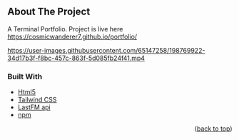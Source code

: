 ## About The Project
 A Terminal Portfolio. 
 Project is live here https://cosmicwanderer7.github.io/portfolio/


https://user-images.githubusercontent.com/65147258/198769922-34d17b3f-f8bc-457c-863f-5d085fb24f41.mp4

### Built With


* [Html5](https://developer.mozilla.org/en-US/docs/Web/HTML)
* [Tailwind CSS](https://tailwindcss.com/)
* [LastFM api](https://www.last.fm/api)
* [npm](https://www.npmjs.com/)


<p align="right">(<a href="#about-the-project">back to top</a>)</p>
